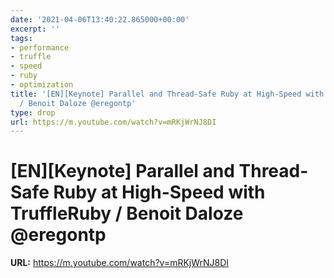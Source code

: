 ```yaml
---
date: '2021-04-06T13:40:22.865000+00:00'
excerpt: ''
tags:
- performance
- truffle
- speed
- ruby
- optimization
title: '[EN][Keynote] Parallel and Thread-Safe Ruby at High-Speed with TruffleRuby
  / Benoit Daloze @eregontp'
type: drop
url: https://m.youtube.com/watch?v=mRKjWrNJ8DI
---
```


# [EN][Keynote] Parallel and Thread-Safe Ruby at High-Speed with TruffleRuby / Benoit Daloze @eregontp

**URL:** https://m.youtube.com/watch?v=mRKjWrNJ8DI
